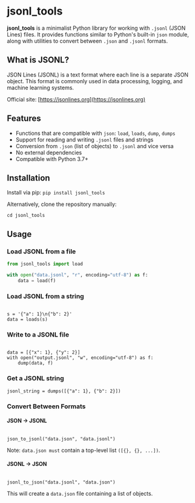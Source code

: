# jsonl_tools

**jsonl_tools** is a minimalist Python library for working with `.jsonl` (JSON Lines) files. It provides functions similar to Python's built-in `json` module, along with utilities to convert between `.json` and `.jsonl` formats.

## What is JSONL?

JSON Lines (JSONL) is a text format where each line is a separate JSON object. This format is commonly used in data processing, logging, and machine learning systems.

Official site: [https://jsonlines.org](https://jsonlines.org)

## Features

- Functions that are compatible with `json`: `load`, `loads`, `dump`, `dumps`
- Support for reading and writing `.jsonl` files and strings
- Conversion from `.json` (list of objects) to `.jsonl` and vice versa
- No external dependencies
- Compatible with Python 3.7+

## Installation

Install via pip:
``pip install jsonl_tools``

Alternatively, clone the repository manually:

```git
cd jsonl_tools
```

## Usage

### Load JSONL from a file

```python
from jsonl_tools import load

with open("data.jsonl", "r", encoding="utf-8") as f:
    data = load(f)
```

### Load JSONL from a string

```from

s = '{"a": 1}\n{"b": 2}'
data = loads(s)
```

### Write to a JSONL file

```from

data = [{"x": 1}, {"y": 2}]
with open("output.jsonl", "w", encoding="utf-8") as f:
    dump(data, f)
```

### Get a JSONL string

```from
jsonl_string = dumps([{"a": 1}, {"b": 2}])
```

### Convert Between Formats

#### JSON $\rightarrow$ JSONL

```from

json_to_jsonl("data.json", "data.jsonl")
```

Note: ``data.json must`` contain a top-level list ``([{}, {}, ...])``.

#### JSONL $\rightarrow$ JSON

```from

jsonl_to_json("data.jsonl", "data.json")
```

This will create a ``data.json`` file containing a list of objects.
